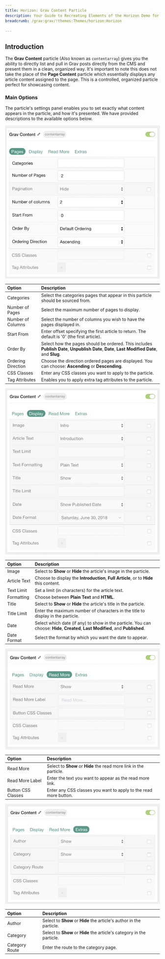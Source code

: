 ```yaml
---
title: Horizon: Grav Content Particle
description: Your Guide to Recreating Elements of the Horizon Demo for Grav
breadcrumb: /grav:grav/!themes:Themes/horizon:Horizon

---
```


## Introduction

The **Grav Content** particle (Also known as `contentarray`) gives you the ability to directly list and pull in Grav posts directly from the CMS and present them in a clean, organized way. It's important to note this does not take the place of the **Page Content** particle which essentially displays any article content assigned to the page. This is a controlled, organized particle perfect for showcasing content.

### Main Options 

The particle's settings panel enables you to set exactly what content appears in the particle, and how it's presented. We have provided descriptions to the available options below.

![](assets/particle_grav2.jpeg)

| Option             | Description                                                                                                                                 |
| :-----             | :-----                                                                                                                                      |
| Categories         | Select the categories pages that appear in this particle should be sourced from.                                                            |
| Number of Pages    | Select the maximum number of pages to display.                                                                                              |
| Number of Columns  | Select the number of columns you wish to have the pages displayed in.                                                                       |
| Start From         | Enter offset specifying the first article to return. The default is '0' (the first article).                                                |
| Order By           | Select how the pages should be ordered. This includes **Publish Date**, **Unpublish Date**, **Date**, **Last Modified Date**, and **Slug**. |
| Ordering Direction | Choose the direction ordered pages are displayed. You can choose: **Ascending** or **Descending**.                                          |
| CSS Classes        | Enter any CSS classes you want to apply to the particle.                                                                                    |
| Tag Attributes     | Enables you to apply extra tag attributes to the particle.                                                                                  |

![](assets/particle_grav3.jpeg)

| Option       | Description                                                                                                                      |
| :-----       | :-----                                                                                                                           |
| Image        | Select to **Show** or **Hide** the article's image in the particle.                                                              |
| Article Text | Choose to display the **Introduction**, **Full Article**, or to **Hide** this content.                                           |
| Text Limit   | Set a limit (in characters) for the article text.                                                                                |
| Formatting   | Choose between **Plain Text** and **HTML**.                                                                                      |
| Title        | Select to **Show** or **Hide** the article's title in the particle.                                                              |
| Title Limit  | Enter the maximum number of characters in the title to display in the particle.                                                  |
| Date         | Select which date (if any) to show in the particle. You can choose: **Hide**, **Created**, **Last Modified**, and **Published**. |
| Date Format  | Select the format by which you want the date to appear.                                                                          |

![](assets/particle_grav4.jpeg)

| Option             | Description                                                        |
| :-----             | :-----                                                             |
| Read More          | Select to **Show** or **Hide** the read more link in the particle. |
| Read More Label    | Enter the text you want to appear as the read more link.           |
| Button CSS Classes | Enter any CSS classes you want to apply to the read more button.   |

![](assets/particle_grav5.jpeg)

| Option         | Description                                                            |
| :-----         | :-----                                                                 |
| Author         | Select to **Show** or **Hide** the article's author in the particle.   |
| Category       | Select to **Show** or **Hide** the article's category in the particle. |
| Category Route | Enter the route to the category page.                                  |
